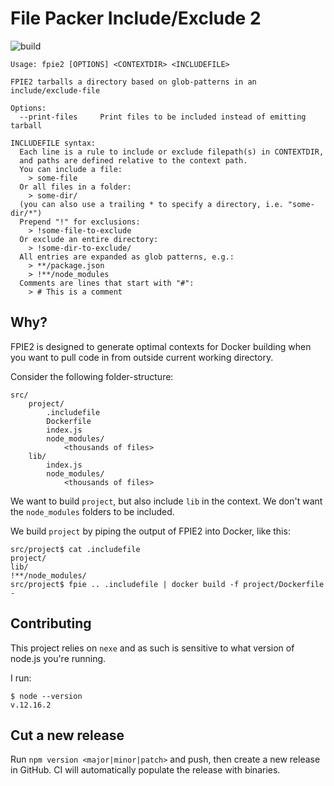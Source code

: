# File Packer Include/Exclude 2
![build](https://github.com/siteimprove/fpie2/workflows/build/badge.svg?branch=master)

```
Usage: fpie2 [OPTIONS] <CONTEXTDIR> <INCLUDEFILE>

FPIE2 tarballs a directory based on glob-patterns in an include/exclude-file

Options:
  --print-files		Print files to be included instead of emitting tarball

INCLUDEFILE syntax:
  Each line is a rule to include or exclude filepath(s) in CONTEXTDIR,
  and paths are defined relative to the context path.
  You can include a file:
    > some-file
  Or all files in a folder:
    > some-dir/
  (you can also use a trailing * to specify a directory, i.e. "some-dir/*")
  Prepend "!" for exclusions:
    > !some-file-to-exclude
  Or exclude an entire directory:
    > !some-dir-to-exclude/
  All entries are expanded as glob patterns, e.g.:
    > **/package.json
    > !**/node_modules
  Comments are lines that start with "#":
    > # This is a comment
```

## Why?
FPIE2 is designed to generate optimal contexts for Docker building 
when you want to pull code in from outside current working directory.

Consider the following folder-structure:
```
src/
    project/
        .includefile
        Dockerfile
        index.js
        node_modules/
            <thousands of files>
    lib/
        index.js
        node_modules/
            <thousands of files>
```

We want to build `project`, but also include `lib` in the context. 
We don't want the `node_modules` folders to be included.

We build `project` by piping the output of FPIE2 into Docker, like this: 

```
src/project$ cat .includefile
project/
lib/
!**/node_modules/
src/project$ fpie .. .includefile | docker build -f project/Dockerfile -
```

## Contributing
This project relies on `nexe`
and as such is sensitive to what version of node.js you're running.

I run:
```
$ node --version
v.12.16.2
```

## Cut a new release
Run `npm version <major|minor|patch>` and push, then create a new release in GitHub.
CI will automatically populate the release with binaries.
